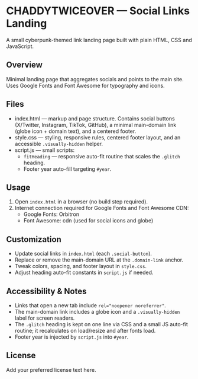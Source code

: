 # CHADDYTWICEOVER — Social Links Landing

A small cyberpunk-themed link landing page built with plain HTML, CSS and JavaScript.

## Overview

Minimal landing page that aggregates socials and points to the main site. Uses Google Fonts and Font Awesome for typography and icons.

## Files

- index.html — markup and page structure. Contains social buttons (X/Twitter, Instagram, TikTok, GitHub), a minimal main-domain link (globe icon + domain text), and a centered footer.
- style.css — styling, responsive rules, centered footer layout, and an accessible `.visually-hidden` helper.
- script.js — small scripts:
  - `fitHeading` — responsive auto-fit routine that scales the `.glitch` heading.
  - Footer year auto-fill targeting `#year`.

## Usage

1. Open `index.html` in a browser (no build step required).
2. Internet connection required for Google Fonts and Font Awesome CDN:
   - Google Fonts: Orbitron
   - Font Awesome: cdn (used for social icons and globe)

## Customization

- Update social links in `index.html` (each `.social-button`).
- Replace or remove the main-domain URL at the `.domain-link` anchor.
- Tweak colors, spacing, and footer layout in `style.css`.
- Adjust heading auto-fit constants in `script.js` if needed.

## Accessibility & Notes

- Links that open a new tab include `rel="noopener noreferrer"`.
- The main-domain link includes a globe icon and a `.visually-hidden` label for screen readers.
- The `.glitch` heading is kept on one line via CSS and a small JS auto-fit routine; it recalculates on load/resize and after fonts load.
- Footer year is injected by `script.js` into `#year`.

## License

Add your preferred license text here.
